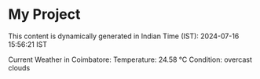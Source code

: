 # My Project

This content is dynamically generated in Indian Time (IST): 2024-07-16 15:56:21 IST


Current Weather in Coimbatore:
Temperature: 24.58 °C
Condition: overcast clouds
